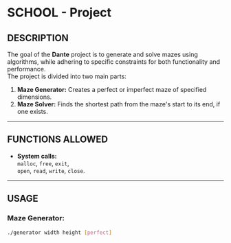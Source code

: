 # SCHOOL - Project

## DESCRIPTION  
The goal of the **Dante** project is to generate and solve mazes using algorithms, while adhering to specific constraints for both functionality and performance.  
The project is divided into two main parts:  
1. **Maze Generator:** Creates a perfect or imperfect maze of specified dimensions.  
2. **Maze Solver:** Finds the shortest path from the maze's start to its end, if one exists.

---

## FUNCTIONS ALLOWED  
- **System calls:**  
  `malloc`, `free`, `exit`,  
  `open`, `read`, `write`, `close`.

---

## USAGE  
### Maze Generator:  
```bash
./generator width height [perfect]

